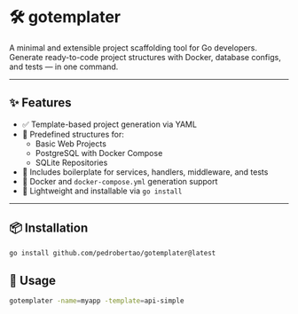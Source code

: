 # 🛠️ gotemplater

A minimal and extensible project scaffolding tool for Go developers.  
Generate ready-to-code project structures with Docker, database configs, and tests — in one command.

---

## ✨ Features

- ✅ Template-based project generation via YAML
- 📁 Predefined structures for:
  - Basic Web Projects
  - PostgreSQL with Docker Compose
  - SQLite Repositories
- 🧪 Includes boilerplate for services, handlers, middleware, and tests
- 🐳 Docker and `docker-compose.yml` generation support
- 💨 Lightweight and installable via `go install`

---

## 📦 Installation

```bash
go install github.com/pedrobertao/gotemplater@latest
```

## 🚀 Usage

```bash
gotemplater -name=myapp -template=api-simple
```
